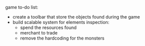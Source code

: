 game to-do list:

- create a toolbar that store the objects found during the game
- build scalable system for elements inspection:
  - spend the resources found
  - merchant to trade
  - remove the hardcoding for the monsters 
    

